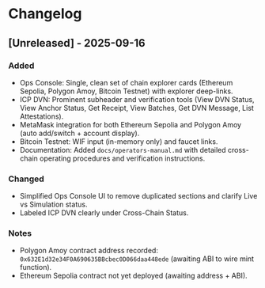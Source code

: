 # Changelog

## [Unreleased] - 2025-09-16

### Added
- Ops Console: Single, clean set of chain explorer cards (Ethereum Sepolia, Polygon Amoy, Bitcoin Testnet) with explorer deep-links.
- ICP DVN: Prominent subheader and verification tools (View DVN Status, View Anchor Status, Get Receipt, View Batches, Get DVN Message, List Attestations).
- MetaMask integration for both Ethereum Sepolia and Polygon Amoy (auto add/switch + account display).
- Bitcoin Testnet: WIF input (in-memory only) and faucet links.
- Documentation: Added `docs/operators-manual.md` with detailed cross-chain operating procedures and verification instructions.

### Changed
- Simplified Ops Console UI to remove duplicated sections and clarify Live vs Simulation status.
- Labeled ICP DVN clearly under Cross-Chain Status.

### Notes
- Polygon Amoy contract address recorded: `0x632E1d32e34F0A690635BBcbec0D066daa448ede` (awaiting ABI to wire mint function).
- Ethereum Sepolia contract not yet deployed (awaiting address + ABI).

